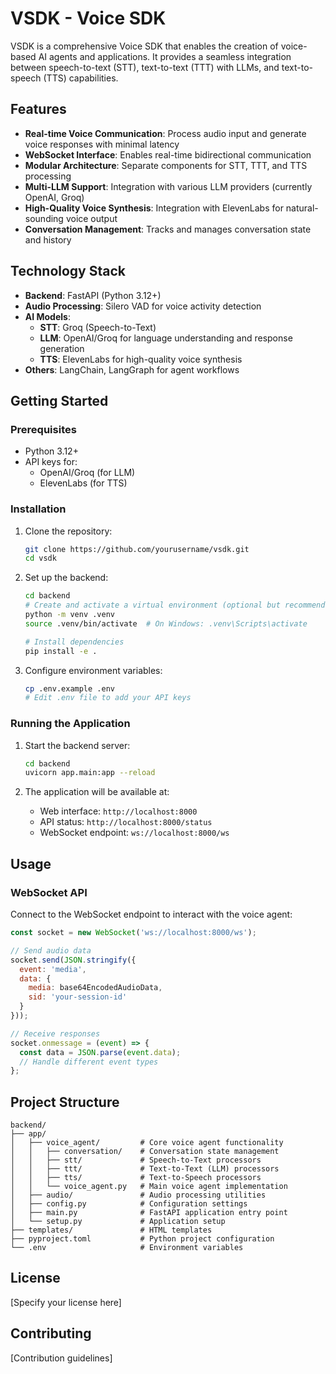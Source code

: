 # VSDK - Voice SDK

VSDK is a comprehensive Voice SDK that enables the creation of voice-based AI agents and applications. It provides a seamless integration between speech-to-text (STT), text-to-text (TTT) with LLMs, and text-to-speech (TTS) capabilities.

## Features

- **Real-time Voice Communication**: Process audio input and generate voice responses with minimal latency
- **WebSocket Interface**: Enables real-time bidirectional communication
- **Modular Architecture**: Separate components for STT, TTT, and TTS processing
- **Multi-LLM Support**: Integration with various LLM providers (currently OpenAI, Groq)
- **High-Quality Voice Synthesis**: Integration with ElevenLabs for natural-sounding voice output
- **Conversation Management**: Tracks and manages conversation state and history

## Technology Stack

- **Backend**: FastAPI (Python 3.12+)
- **Audio Processing**: Silero VAD for voice activity detection
- **AI Models**:
  - **STT**: Groq (Speech-to-Text)
  - **LLM**: OpenAI/Groq for language understanding and response generation
  - **TTS**: ElevenLabs for high-quality voice synthesis
- **Others**: LangChain, LangGraph for agent workflows

## Getting Started

### Prerequisites

- Python 3.12+
- API keys for:
  - OpenAI/Groq (for LLM)
  - ElevenLabs (for TTS)

### Installation

1. Clone the repository:
   ```bash
   git clone https://github.com/yourusername/vsdk.git
   cd vsdk
   ```

2. Set up the backend:
   ```bash
   cd backend
   # Create and activate a virtual environment (optional but recommended)
   python -m venv .venv
   source .venv/bin/activate  # On Windows: .venv\Scripts\activate

   # Install dependencies
   pip install -e .
   ```

3. Configure environment variables:
   ```bash
   cp .env.example .env
   # Edit .env file to add your API keys
   ```

### Running the Application

1. Start the backend server:
   ```bash
   cd backend
   uvicorn app.main:app --reload
   ```

2. The application will be available at:
   - Web interface: `http://localhost:8000`
   - API status: `http://localhost:8000/status`
   - WebSocket endpoint: `ws://localhost:8000/ws`

## Usage

### WebSocket API

Connect to the WebSocket endpoint to interact with the voice agent:

```javascript
const socket = new WebSocket('ws://localhost:8000/ws');

// Send audio data
socket.send(JSON.stringify({
  event: 'media',
  data: {
    media: base64EncodedAudioData,
    sid: 'your-session-id'
  }
}));

// Receive responses
socket.onmessage = (event) => {
  const data = JSON.parse(event.data);
  // Handle different event types
};
```

## Project Structure

```
backend/
├── app/
│   ├── voice_agent/         # Core voice agent functionality
│   │   ├── conversation/    # Conversation state management
│   │   ├── stt/             # Speech-to-Text processors
│   │   ├── ttt/             # Text-to-Text (LLM) processors
│   │   ├── tts/             # Text-to-Speech processors
│   │   └── voice_agent.py   # Main voice agent implementation
│   ├── audio/               # Audio processing utilities
│   ├── config.py            # Configuration settings
│   ├── main.py              # FastAPI application entry point
│   └── setup.py             # Application setup
├── templates/               # HTML templates
├── pyproject.toml           # Python project configuration
└── .env                     # Environment variables
```

## License

[Specify your license here]

## Contributing

[Contribution guidelines]
